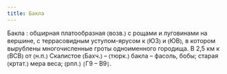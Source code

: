 ```yaml
---
title: Бакла
---
```


Бакла
: обширная платообразная ⦅возв.⦆ с рощами и луговинами на вершине, с террасовидным уступом-ярусом к ⦅ЮЗ⦆ и ⦅ЮВ⦆, в котором вырублены многочисленные гроты одноименного городища. В 2,5 км к ⦅ВСВ⦆ от ⦅н.п.⦆ Скалистое ⦅Бахч.⦆ – ⦅тюрк.⦆ бакла – фасоль, бобы; старая ⦅кртат.⦆ мера веса; ⦅рпл.⦆ ⦃Г9 – В9⦄.

